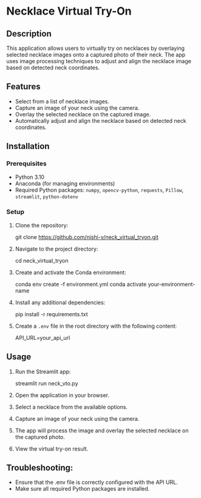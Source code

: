 # Necklace Virtual Try-On

## Description

This application allows users to virtually try on necklaces by overlaying selected necklace images onto a captured photo of their neck. The app uses image processing techniques to adjust and align the necklace image based on detected neck coordinates.

## Features

- Select from a list of necklace images.
- Capture an image of your neck using the camera.
- Overlay the selected necklace on the captured image.
- Automatically adjust and align the necklace based on detected neck coordinates.

## Installation

### Prerequisites

- Python 3.10
- Anaconda (for managing environments)
- Required Python packages: `numpy`, `opencv-python`, `requests`, `Pillow`, `streamlit`, `python-dotenv`

### Setup

1. Clone the repository:
   
   git clone https://github.com/nishi-v/neck_virtual_tryon.git
   
3. Navigate to the project directory:

   cd neck_virtual_tryon
   
5. Create and activate the Conda environment:

   conda env create -f environment.yml
   conda activate your-environment-name
   
7. Install any additional dependencies:

   pip install -r requirements.txt

9. Create a `.env` file in the root directory with the following content:

   API_URL=your_api_url

## Usage

1. Run the Streamlit app:

   streamlit run neck_vto.py


3. Open the application in your browser.
4. Select a necklace from the available options.
5. Capture an image of your neck using the camera.
6. The app will process the image and overlay the selected necklace on the captured photo.
7. View the virtual try-on result.

## Troubleshooting:
- Ensure that the .env file is correctly configured with the API URL.
- Make sure all required Python packages are installed.

